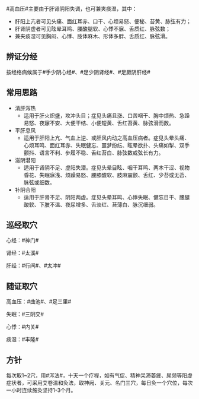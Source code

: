 #高血压#主要由于肝肾阴阳失调，也可兼夹痰湿，其中：

* 肝阳上亢者可见头痛、面红耳赤、口干、心烦易怒、便秘、苔黄、脉弦有力；
* 肝肾阴虚者可见眩晕耳鸣、腰酸腿软、心悸不寐、舌质红、脉弦数；
* 兼夹痰湿可见胸闷、心悸、肢体麻木、形体多胖、舌质红、脉弦滑。

## 辨证分经

按经络病候属于#手少阴心经#、#足少阴肾经#、#足厥阴肝经#

## 常用思路

* 清肝泻热
  * 适用于肝火炽盛，攻冲头目；症见头痛且涨、口苦咽干、胸中烦热、急躁易怒、夜寐不安、大便干结、小便短黄、舌红苔黄、脉弦滑而数。
* 平肝息风
  * 适用于肝阳上亢、气血上逆、或肝风内动之高血压病者。症见头晕头痛、心烦耳鸣、面红耳赤、失眠健忘、噩梦纷纭、眩晕欲扑、头痛如掣、双手颤抖、语言不利、步履不稳、舌红苔白、脉弦数或弦长有力。
* 滋阴潜阳
  * 适用于肾阴不足、虚阳失潜。症见头晕目眩、咽干耳鸣、两木干涩、视物昏花、失眠寐浅、烦躁易怒、腰膝酸软、肢麻震颤、舌红、少苔或无苔、脉弦或细数。
* 补阴合阳
  * 适用于肝肾不足、阴阳两虚。症见头晕耳鸣、心悸失眠、健忘目干、腰腿酸软、下肢不温、夜尿增多、舌淡红、苔薄白、脉沉细弱。

## 巡经取穴

心经：#神门#

肾经：#太溪#

肝经：#行间#、#太冲#

## 随证取穴

高血压：#曲池#、#足三里#

失眠：#三阴交#

心悸：#内关#

痰湿：#丰隆#

## 方针

每次取1~2穴，用#泻法#，十天一个疗程，如有气促、精神呆滞萎疲、尿频等阳虚症状者，可采用艾卷温和灸法，取神阙、关元、名门三穴，每日灸一个穴位，每次一小时连续施灸坚持1-3个月。